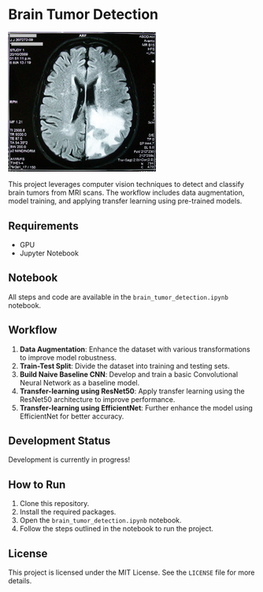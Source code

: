 # Brain Tumor Detection

<img src="MRI_brain_tumor.jpg" alt="MRI Brain Tumor" width="300">

This project leverages computer vision techniques to detect and classify brain tumors from MRI scans. The workflow includes data augmentation, model training, and applying transfer learning using pre-trained models.

## Requirements

- GPU
- Jupyter Notebook

## Notebook

All steps and code are available in the `brain_tumor_detection.ipynb` notebook.

## Workflow

1. **Data Augmentation**: Enhance the dataset with various transformations to improve model robustness.
2. **Train-Test Split**: Divide the dataset into training and testing sets.
3. **Build Naive Baseline CNN**: Develop and train a basic Convolutional Neural Network as a baseline model.
4. **Transfer-learning using ResNet50**: Apply transfer learning using the ResNet50 architecture to improve performance.
5. **Transfer-learning using EfficientNet**: Further enhance the model using EfficientNet for better accuracy.

## Development Status

Development is currently in progress!

## How to Run

1. Clone this repository.
2. Install the required packages.
3. Open the `brain_tumor_detection.ipynb` notebook.
4. Follow the steps outlined in the notebook to run the project.

## License

This project is licensed under the MIT License. See the `LICENSE` file for more details.

